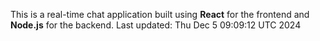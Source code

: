This is a real-time chat application built using **React** for the frontend and **Node.js** for the backend.
Last updated: Thu Dec  5 09:09:12 UTC 2024
